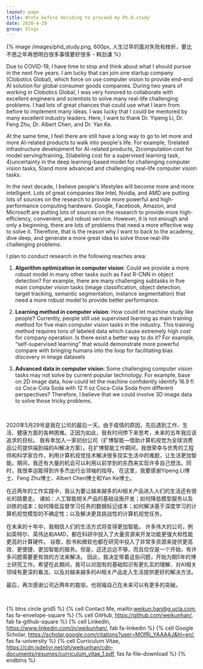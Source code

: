 ```yaml
---
layout: page
title: Wrote before deciding to proceed my Ph.D.study
date: 2020-4-29
group: blogs
---
```


{% image /images/phd_study.png, 600px, ⼈⽣过早的⾯对失败和挫折，要⽐不惑之年再想明⽩很多事情要好很多 - 韩劲谦 %}

<!-- more -->

Due to COVID-19, I have time to stop and think about what I should pursue in the next five years. I am lucky that can join one startup company (Clobotics Global), which force on use computer vision to provide end-end AI solution for global consumer goods companies. During two years of working in Clobotics Global, I was very honored to collaborate with excellent engineers and scientists to solve many real-life challenging problems. I had lots of great chances that could use what I learn from before to implement many ideas. I was lucky that I could be mentored by many excellent industry leaders. Here, I want to thank Dr. Yipeng Li, Dr. Feng Zhu, Dr. Albert Chen, and Dr. Yan Ke. 

At the same time, I feel there are still have a long way to go to let more and more AI-related products to walk into people's life. For example, 1)related infrastructure development for AI-related products, 2)computation cost for model serving/training, 3)labeling cost for a supervised learning task, 4)uncertainty in the deep learning-based model for challenging computer vision tasks, 5)and more advanced and challenging real-life computer vision tasks. 

In the next decade, I believe people's lifestyles will become more and more intelligent. Lots of great companies like Intel, Nvidia, and AMD are putting lots of sources on the research to provide more powerful and high-performance computing hardware. Google, Facebook, Amazon, and Microsoft are putting lots of sources on the research to provide more high-efficiency, convenient, and robust service. However, It is not enough and only a beginning, there are lots of problems that need a more effective way to solve it. Therefore, that is the reason why I want to back to the academy, dive deep, and generate a more great idea to solve those real-life challenging problems. 

I plan to conduct research in the following reaches area:

1. **Algorithm optimization in computer vision**: Could we provide a more robust model in many other tasks such as Fast R-CNN in object detection? For example, there are many challenging subtasks in five main computer vision tasks (image classification, object detection, target tracking, semantic segmentation, instance segmentation) that need a more robust model to provide better performance. 


2. **Learning method in computer vision**: How could let machine study like people? Currently, people still use supervised learning as main training method for five main computer vision tasks in the industry. This training method requires tons of labeled data which cause extremely high cost for company operation. Is there exist a better way to do it? For example, “self-supervised learning” that would demonstrate more powerful compare with bringing humans into the loop for facilitating bias discovery in image datasets

3. **Advanced data in computer vision**: Some challenging computer vision tasks may not solve by current popular technology. For example, base on 2D image data, how could let the machine confidently identify 16.9 fl oz Coca-Cola Soda with 12 fl oz Coca-Cola Soda from different perspectives? Therefore, I believe that we could involve 3D image data to solve those tricky problems. 

<br/> 

2020年5⽉29号是我在公司的最后⼀天。由于疫情的原因，先后遇到⼯作、⽣活、健康⽅⾯的各种困难。正因为如此，我有时间停下来思考，未来的五年我应该追求的⽬标。 我有幸加⼊⼀家初创公司（扩博智能—借助计算机视觉为全球消费品公司提供端到端的AI解决⽅案）。在扩博智能⼯作期间，我很荣幸与优秀的⼯程师和科学家合作，利⽤计算机视觉技术解决很多现实⽣活中的难题，让生活更加智能。期间，我还有大量的机会可以利⽤以前学到的东⻄来实现许多自己想法。同时，我很幸运能得到许多杰出⾏业领袖的指导。 在这⾥，我要感谢Yipeng Li博⼠、Feng Zhu博⼠、Albert Chen博⼠和Yan Ke博⼠。

在近两年的⼯作实践中，我认为要让越来越多的AI相关产品进⼊⼈们的⽣活还有很⻓的路要⾛。 诸如：⼈⼯智能相关产品的基础设施开发；如何降低模型服务以及训练的成本；如何降低监督学习任务的数据标记成本；如何解决基于深度学习的计算机视觉模型的不确定性；以及解决更具挑战性的计算机视觉任务。

在未来的⼗年中，我相信⼈们的⽣活⽅式将变得更加智能。 许多伟⼤的公司，例如英特尔、英伟达和AMD，都在科研中投⼊了⼤量资源来开发功能更强⼤和性能更⾼的计算硬件。 ⾕歌，脸书和微软也都在研究中投⼊了⾮常多资源来提供更⾼效、更便捷、更加智能的服务。但是，这还远远不够，⽽且仅仅是⼀个开始，有许多问题需要更有效的⽅法来解决。 因此，我决定带着这些问题，开始为期5年的博⼠研究⼯作。希望在此期间，我可以对固有的基础知识有更扎实的理解、对AI相关领域有更深的看法、以及对越来越多的AI相关产品⾛⼊⽣活提供更好的解决⽅法。

最后，再次感谢公司近两年的栽培，也祝福⾃⼰在未来可以有更多的突破。

<br/> 

{% btns circle grid5 %}
{% cell Contact Me, mailto:weikun.han@g.ucla.com, fas fa-envelope-square %}
{% cell GitHub, https://github.com/weikunhan/, fab fa-github-square %}
{% cell LinkedIn, https://www.linkedin.com/in/weikunhan/, fab fa-linkedin %}
{% cell Google Scholar, https://scholar.google.com/citations?user=MOfRj_YAAAAJ&hl=en/, fas fa-university %}
{% cell Curriculum Vitae, https://cdn.jsdelivr.net/gh/weikunhan/cdn-documents/resumes/curriculum_vitae_1.pdf, fas fa-file-download %}
{% endbtns %}